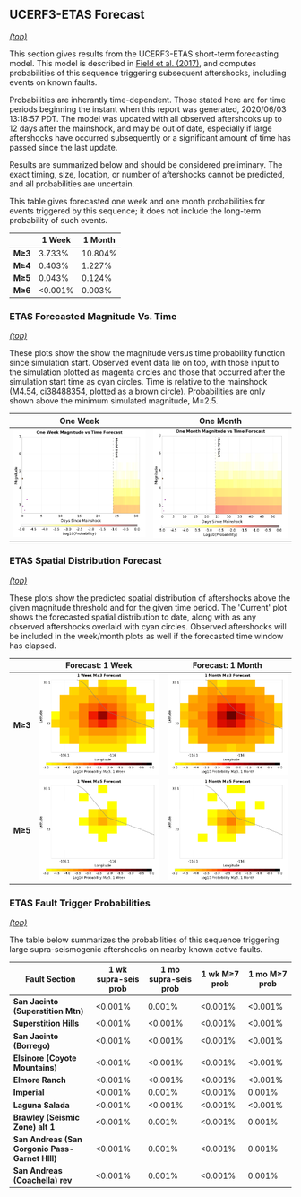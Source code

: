 ## UCERF3-ETAS Forecast
*[(top)](#table-of-contents)*

This section gives results from the UCERF3-ETAS short-term forecasting model. This model is described in [Field et al. (2017)](http://bssa.geoscienceworld.org/lookup/doi/10.1785/0120160173), and computes probabilities of this sequence triggering subsequent aftershocks, including events on known faults.

Probabilities are inherantly time-dependent. Those stated here are for time periods beginning the instant when this report was generated, 2020/06/03 13:18:57 PDT. The model was updated with all observed aftershcoks up to 12 days after the mainshock, and may be out of date, especially if large aftershocks have occurred subsequently or a significant amount of time has passed since the last update.

Results are summarized below and should be considered preliminary. The exact timing, size, location, or number of aftershocks cannot be predicted, and all probabilities are uncertain.


This table gives forecasted one week and one month probabilities for events triggered by this sequence; it does not include the long-term probability of such events.

|  | 1 Week | 1 Month |
|-----|-----|-----|
| **M&ge;3** | 3.733% | 10.804% |
| **M&ge;4** | 0.403% | 1.227% |
| **M&ge;5** | 0.043% | 0.124% |
| **M&ge;6** | <0.001% | 0.003% |

### ETAS Forecasted Magnitude Vs. Time
*[(top)](#table-of-contents)*

These plots show the show the magnitude versus time probability function since simulation start. Observed event data lie on top, with those input to the simulation plotted as magenta circles and those that occurred after the simulation start time as cyan circles. Time is relative to the mainshock (M4.54, ci38488354, plotted as a brown circle). Probabilities are only shown above the minimum simulated magnitude, M=2.5.

| One Week | One Month |
|-----|-----|
| ![Mag-time plot](resources/mag_time_week.png) | ![Mag-time plot](resources/mag_time_month.png) |

### ETAS Spatial Distribution Forecast
*[(top)](#table-of-contents)*

These plots show the predicted spatial distribution of aftershocks above the given magnitude threshold and for the given time period. The 'Current' plot shows the forecasted spatial distribution to date, along with as any observed aftershocks overlaid with cyan circles. Observed aftershocks will be included in the week/month plots as well if the forecasted time window has elapsed.

|  | Forecast: 1 Week | Forecast: 1 Month |
|-----|-----|-----|
| **M&ge;3** | ![Map](resources/comcat_compare_prob_1wk_m3.png) | ![Map](resources/comcat_compare_prob_1mo_m3.png) |
| **M&ge;5** | ![Map](resources/comcat_compare_prob_1wk_m5.png) | ![Map](resources/comcat_compare_prob_1mo_m5.png) |

### ETAS Fault Trigger Probabilities
*[(top)](#table-of-contents)*

The table below summarizes the probabilities of this sequence triggering large supra-seismogenic aftershocks on nearby known active faults.

| Fault Section | 1 wk supra-seis prob | 1 mo supra-seis prob | 1 wk M&ge;7 prob | 1 mo M&ge;7 prob |
|-----|-----|-----|-----|-----|
| **San Jacinto (Superstition Mtn)** | <0.001% | 0.001% | <0.001% | <0.001% |
| **Superstition Hills** | <0.001% | <0.001% | <0.001% | <0.001% |
| **San Jacinto (Borrego)** | <0.001% | <0.001% | <0.001% | <0.001% |
| **Elsinore (Coyote Mountains)** | <0.001% | <0.001% | <0.001% | <0.001% |
| **Elmore Ranch** | <0.001% | <0.001% | <0.001% | <0.001% |
| **Imperial** | <0.001% | 0.001% | <0.001% | 0.001% |
| **Laguna Salada** | <0.001% | <0.001% | <0.001% | <0.001% |
| **Brawley (Seismic Zone) alt 1** | <0.001% | 0.001% | <0.001% | 0.001% |
| **San Andreas (San Gorgonio Pass-Garnet HIll)** | <0.001% | 0.001% | <0.001% | 0.001% |
| **San Andreas (Coachella) rev** | <0.001% | 0.001% | <0.001% | 0.001% |
